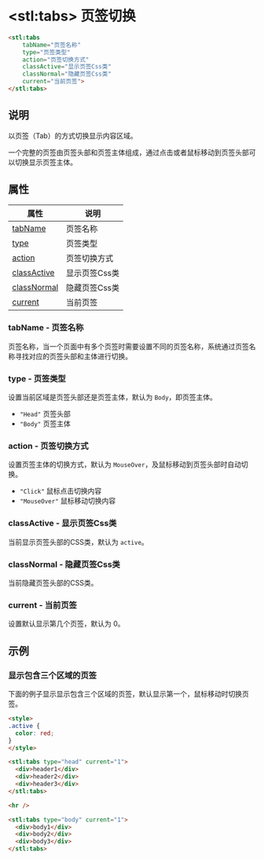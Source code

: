 ﻿---
sidebar: auto
---

# &lt;stl:tabs&gt; 页签切换

```html
<stl:tabs
    tabName="页签名称"
    type="页签类型"
    action="页签切换方式"
    classActive="显示页签Css类"
    classNormal="隐藏页签Css类"
    current="当前页签">
</stl:tabs>
```

## 说明

以页签（Tab）的方式切换显示内容区域。

一个完整的页签由页签头部和页签主体组成，通过点击或者鼠标移动到页签头部可以切换显示页签主体。

## 属性

| 属性                                      | 说明          |
|-------------------------------------------|---------------|
| [tabName](#tabname-页签名称)              | 页签名称      |
| [type](#type-页签类型)                    | 页签类型      |
| [action](#action-页签切换方式)            | 页签切换方式  |
| [classActive](#classactive-显示页签css类) | 显示页签Css类 |
| [classNormal](#classnormal-隐藏页签css类) | 隐藏页签Css类 |
| [current](#current-当前页签)              | 当前页签      |

### tabName - 页签名称

页签名称，当一个页面中有多个页签时需要设置不同的页签名称，系统通过页签名称寻找对应的页签头部和主体进行切换。

### type - 页签类型

设置当前区域是页签头部还是页签主体，默认为 `Body`，即页签主体。

- `"Head"` 页签头部
- `"Body"` 页签主体

### action - 页签切换方式

设置页签主体的切换方式，默认为 `MouseOver`，及鼠标移动到页签头部时自动切换。

- `"Click"` 鼠标点击切换内容
- `"MouseOver"` 鼠标移动切换内容

### classActive - 显示页签Css类

当前显示页签头部的CSS类，默认为 `active`。

### classNormal - 隐藏页签Css类

当前隐藏页签头部的CSS类。

### current - 当前页签

设置默认显示第几个页签，默认为 0。

## 示例

### 显示包含三个区域的页签

下面的例子显示显示包含三个区域的页签，默认显示第一个，鼠标移动时切换页签。

```html
<style>
.active {
  color: red;
}
</style>

<stl:tabs type="head" current="1">
  <div>header1</div>
  <div>header2</div>
  <div>header3</div>
</stl:tabs>

<hr />

<stl:tabs type="body" current="1">
  <div>body1</div>
  <div>body2</div>
  <div>body3</div>
</stl:tabs>
```
